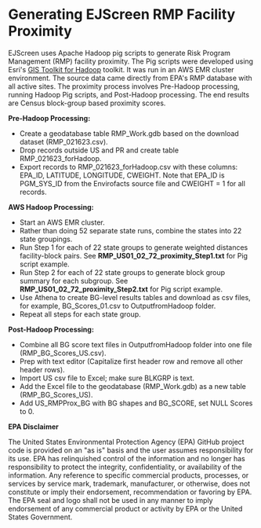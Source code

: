 # **Generating EJScreen RMP Facility Proximity**

EJScreen uses Apache Hadoop pig scripts to generate Risk Program Management (RMP) facility proximity. The Pig scripts were developed using Esri's [GIS Toolkit for Hadoop](https://esri.github.io/gis-tools-for-hadoop/) toolkit. It was run in an AWS EMR cluster environment. The source data came directly from EPA's RMP database with all active sites. The proximity process involves Pre-Hadoop processing, running Hadoop Pig scripts, and Post-Hadoop processing. The end results are Census block-group based proximity scores.

**Pre-Hadoop Processing:**

- Create a geodatabase table RMP_Work.gdb based on the download dataset (RMP_021623.csv).
- Drop records outside US and PR and create table RMP\_021623\_forHadoop.
- Export records to RMP\_021623\_forHadoop.csv with these columns: EPA\_ID, LATITUDE, LONGITUDE, CWEIGHT. Note that EPA\_ID is PGM\_SYS\_ID from the Envirofacts source file and CWEIGHT = 1 for all records.

**AWS Hadoop Processing:**

- Start an AWS EMR cluster.
- Rather than doing 52 separate state runs, combine the states into 22 state groupings.
- Run Step 1 for each of 22 state groups to generate weighted distances facility-block pairs. See **RMP\_US01\_02\_72\_proximity\_Step1.txt** for Pig script example.
- Run Step 2 for each of 22 state groups to generate block group summary for each subgroup. See **RMP\_US01\_02\_72\_proximity\_Step2.txt** for Pig script example.
- Use Athena to create BG-level results tables and download as csv files, for example, BG\_Scores\_01.csv to OutputfromHadoop folder.
- Repeat all steps for each state group.

**Post-Hadoop Processing:**

- Combine all BG score text files in OutputfromHadoop folder into one file (RMP\_BG\_Scores\_US.csv).
- Prep with text editor (Capitalize first header row and remove all other header rows).
- Import US csv file to Excel; make sure BLKGRP is text.
- Add the Excel file to the geodatabase (RMP\_Work.gdb) as a new table (RMP\_BG\_Scores\_US).
- Add US\_RMPProx\_BG with BG shapes and BG\_SCORE, set NULL Scores to 0.

**EPA Disclaimer**

The United States Environmental Protection Agency (EPA) GitHub project code is provided on an "as is" basis and the user assumes responsibility for its use. EPA has relinquished control of the information and no longer has responsibility to protect the integrity, confidentiality, or availability of the information. Any reference to specific commercial products, processes, or services by service mark, trademark, manufacturer, or otherwise, does not constitute or imply their endorsement, recommendation or favoring by EPA. The EPA seal and logo shall not be used in any manner to imply endorsement of any commercial product or activity by EPA or the United States Government.
